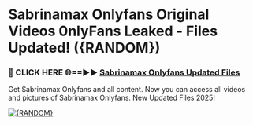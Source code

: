 # Sabrinamax Onlyfans Original Videos 0nlyFans Leaked - Files Updated! ({RANDOM})

<h3>🔴 CLICK HERE 🌐==►► <a href="https://betterlinks.top/A2PfLJ" rel="nofollow">Sabrinamax Onlyfans Updated Files</a></h3>

Get Sabrinamax Onlyfans and all content. Now you can access all videos and pictures of Sabrinamax Onlyfans. New Updated Files 2025!

[![{RANDOM}](https://i.imgur.com/ppqm5kG.gif)](https://betterlinks.top/A2PfLJ)